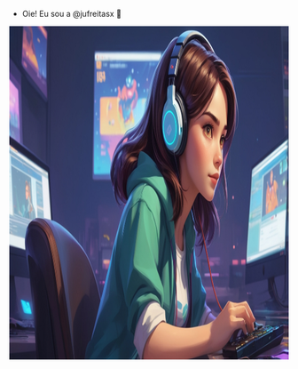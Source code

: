 - Oie! Eu sou a @jufreitasx 👋 

<div>
  
  <img align="center" alt="Rafa-Csharp" height="600" width="1080" src="https://github.com/Jufreitasx/BootCamp-Stdr/blob/main/tech.jpg?raw=true">
  
</div>
